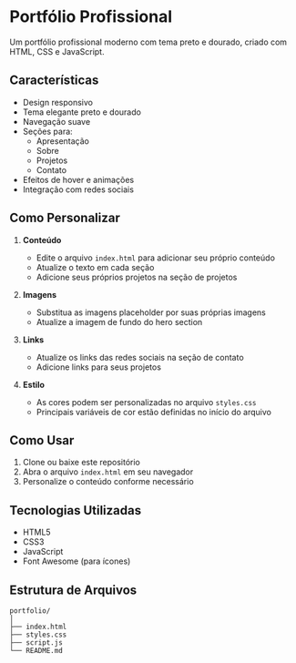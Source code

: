 # Portfólio Profissional

Um portfólio profissional moderno com tema preto e dourado, criado com HTML, CSS e JavaScript.

## Características

- Design responsivo
- Tema elegante preto e dourado
- Navegação suave
- Seções para:
  - Apresentação
  - Sobre
  - Projetos
  - Contato
- Efeitos de hover e animações
- Integração com redes sociais

## Como Personalizar

1. **Conteúdo**
   - Edite o arquivo `index.html` para adicionar seu próprio conteúdo
   - Atualize o texto em cada seção
   - Adicione seus próprios projetos na seção de projetos

2. **Imagens**
   - Substitua as imagens placeholder por suas próprias imagens
   - Atualize a imagem de fundo do hero section

3. **Links**
   - Atualize os links das redes sociais na seção de contato
   - Adicione links para seus projetos

4. **Estilo**
   - As cores podem ser personalizadas no arquivo `styles.css`
   - Principais variáveis de cor estão definidas no início do arquivo

## Como Usar

1. Clone ou baixe este repositório
2. Abra o arquivo `index.html` em seu navegador
3. Personalize o conteúdo conforme necessário

## Tecnologias Utilizadas

- HTML5
- CSS3
- JavaScript
- Font Awesome (para ícones)

## Estrutura de Arquivos

```
portfolio/
│
├── index.html
├── styles.css
├── script.js
└── README.md
``` 